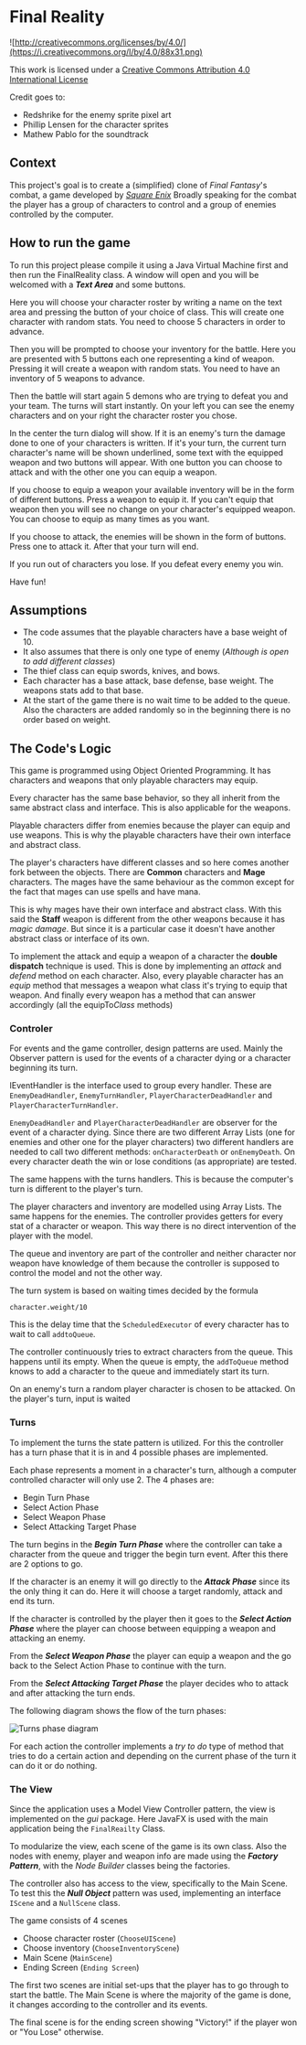 Final Reality
=============

![http://creativecommons.org/licenses/by/4.0/](https://i.creativecommons.org/l/by/4.0/88x31.png)

This work is licensed under a 
[Creative Commons Attribution 4.0 International License](http://creativecommons.org/licenses/by/4.0/)


Credit goes to:
- Redshrike for the enemy sprite pixel art
- Phillip Lensen for the character sprites
- Mathew Pablo for the soundtrack

Context
-------

This project's goal is to create a (simplified) clone of _Final Fantasy_'s combat, a game developed
by [_Square Enix_](https://www.square-enix.com)
Broadly speaking for the combat the player has a group of characters to control and a group of 
enemies controlled by the computer.

How to run the game
---
To run this project please compile it using a Java Virtual Machine first and then run the FinalReality class. 
A window will open and you will be welcomed with a ***Text Area*** and some buttons.

Here you will choose your character roster by writing a name on the text area and pressing the 
button of your choice of class. This will create one character with random stats. You need to choose 5
characters in order to advance.

Then you will be prompted to choose your inventory for the battle. Here you are presented with 5 buttons
each one representing a kind of weapon. Pressing it will create a weapon with random stats. You need to
have an inventory of 5 weapons to advance.

Then the battle will start again 5 demons who are trying to defeat you and your team. The turns will start
instantly. On your left you can see the enemy characters and on your right the character roster you chose.

In the center the turn dialog will show. If it is an enemy's turn the damage done to one of your characters
is written. If it's your turn, the current turn character's name will be shown underlined, some text
with the equipped weapon and two buttons will appear. With one button you can choose to attack 
and with the other one you can equip a weapon.

If you choose to equip a weapon your available inventory will be in the form
of different buttons. Press a weapon to equip it. If you can't equip that
weapon then you will see no change on your character's equipped weapon.
You can choose to equip as many times as you want.

If you choose to attack, the enemies will be shown in the form of buttons.
Press one to attack it. After that your turn will end.

If you run out of characters you lose. If you defeat every enemy you win.

Have fun!


Assumptions
---
- The code assumes that the playable characters have a base weight of 10.
- It also assumes that there is only one type of enemy (*Although is open to add different classes*)
- The thief class can equip swords, knives, and bows.
- Each character has a base attack, base defense, base weight. The weapons stats add
to that base.
- At the start of the game there is no wait time to be added to the queue. Also the characters are added
randomly so in the beginning there is no order based on weight.

The Code's Logic
---
This game is programmed using Object Oriented Programming. It has characters and weapons that
only playable characters may equip.

Every character has the same base behavior, so they all inherit from the same
abstract class and interface. This is also applicable for the weapons.

Playable characters differ from enemies because the player can equip and use weapons.
This is why the playable characters have their own interface and abstract class.

The player's characters have different classes and so here comes another fork between the objects.
There are **Common** characters and **Mage** characters. The mages have the same behaviour as the common
except for the fact that mages can use spells and have mana.

This is why mages have their own interface and abstract class. With this said the **Staff**
weapon is different from the other weapons because it has *magic damage*. But since it is a
particular case it doesn't have another abstract class or interface of its own.

To implement the attack and equip a weapon of a character the **double dispatch**
technique is used. This is done by implementing an *attack* and *defend* method
on each character. Also, every playable character has an *equip* method that
messages a weapon what class it's trying to equip that weapon. And finally every 
weapon has a method that can answer accordingly (all the equipTo*Class* methods)

### Controler
For events and the game controller, design patterns are used. Mainly the Observer pattern is used for
the events of a character dying or a character beginning its turn.

IEventHandler is the interface used to group every handler. These are `EnemyDeadHandler`,
`EnemyTurnHandler`, `PlayerCharacterDeadHandler` and `PlayerCharacterTurnHandler`.

`EnemyDeadHandler` and `PlayerCharacterDeadHandler` are observer for the event of a character dying. Since
there are two different Array Lists (one for enemies and other one for the player characters) two different
handlers are needed to call two different methods: `onCharacterDeath` or `onEnemyDeath`. On every character
death the win or lose conditions (as appropriate) are tested.

The same happens with the turns handlers. This is because the computer's turn is different to the player's
turn.

The player characters and inventory are modelled using Array Lists. The same happens for the enemies.
The controller provides getters for every stat of a character or weapon. This way there is no direct
intervention of the player with the model.

The queue and inventory are part of the controller and neither character nor weapon have knowledge of them
because the controller is supposed to control the model and not the other way.

The turn system is based on waiting times decided by the formula
```
character.weight/10
```
This is the delay time that the `ScheduledExecutor` of every character has to wait to call `addtoQueue`.


The controller continuously tries to extract characters from the queue. This happens until its empty.
When the queue is empty, the `addToQueue` method knows to add a character to the queue and immediately start 
its turn.

On an enemy's turn a random player character is chosen to be attacked. On the player's turn, input is waited

### Turns
To implement the turns the state pattern is utilized. For this the controller has a turn phase that it is in
and 4 possible phases are implemented.

Each phase represents a moment in a character's turn, although a computer controlled character will only use 2.
The 4 phases are:
- Begin Turn Phase
- Select Action Phase
- Select Weapon Phase
- Select Attacking Target Phase

The turn begins in the ***Begin Turn Phase*** where the controller can take a character from the queue and
trigger the begin turn event. After this there are 2 options to go.

If the character is an enemy it will go directly to the ***Attack Phase*** since its the only thing it can do.
Here it will choose a target randomly, attack and end its turn.

If the character is controlled by the player then it goes to the ***Select Action Phase*** where the player
can choose between equipping a weapon and attacking an enemy.

From the ***Select Weapon Phase*** the player can equip a weapon and the go back to the Select Action Phase
to continue with the turn.

From the ***Select Attacking Target Phase*** the player decides who to attack and after attacking the turn
ends.

The following diagram shows the flow of the turn phases:


![Turns phase diagram](media/Tarea_3_Phase_Diagram.png)

For each action the controller implements a *try to do* type of method that tries to do a certain action and
depending on the current phase of the turn it can do it or do nothing.

### The View
Since the application uses a Model View Controller pattern, the view is implemented on the *gui* package.
Here JavaFX is used with the main application being the `FinalReailty` Class.

To modularize the view, each scene of the game is its own class. Also the nodes with enemy, player and weapon
info are made using the ***Factory Pattern***, with the *Node Builder* classes being the factories.

The controller also has access to the view, specifically to the Main Scene. To test this the ***Null Object***
pattern was used, implementing an interface `IScene` and a `NullScene` class.

The game consists of 4 scenes
- Choose character roster (`ChooseUIScene`)
- Choose inventory (`ChooseInventoryScene`)
- Main Scene (`MainScene`)
- Ending Screen (`Ending Screen`)

The first two scenes are initial set-ups that the player has to go through to start the battle. The Main
Scene is where the majority of the game is done, it changes according to the controller and its events.

The final scene is for the ending screen showing "Victory!" if the player won or "You Lose" otherwise.